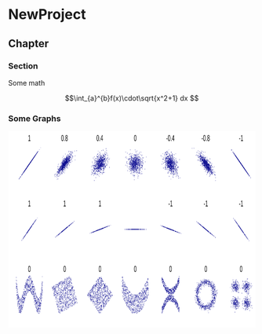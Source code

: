 
# NewProject

## Chapter

### Section

Some math

$$\int_{a}^{b}f(x)\cdot\sqrt{x^2+1} dx $$

### Some Graphs

<img src="Correlation_examples2.svg" width="700" height="400" alt="hi" class="inline"/>
